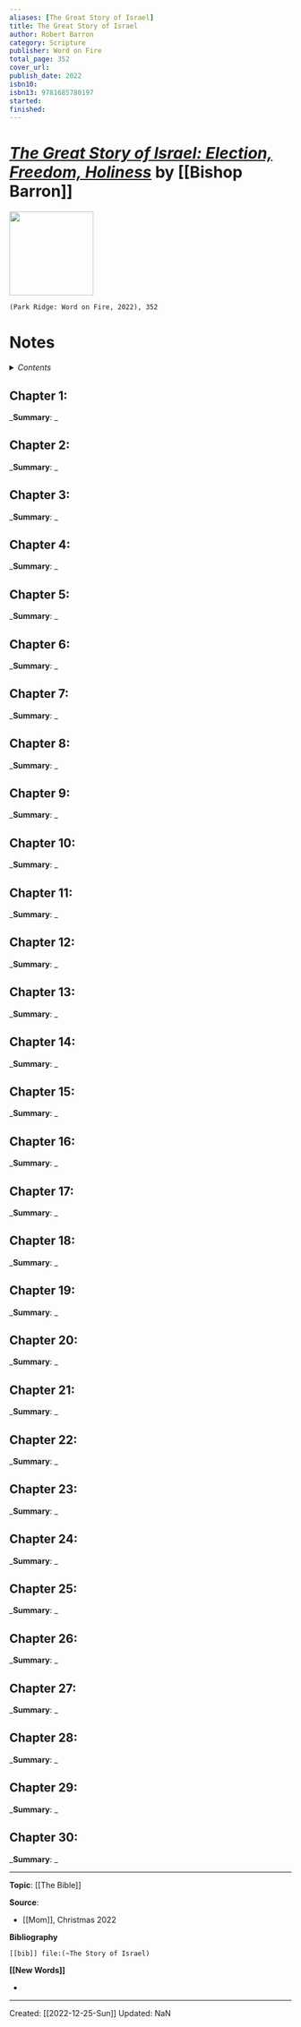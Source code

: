 ```yaml
---
aliases: [The Great Story of Israel]
title: The Great Story of Israel
author: Robert Barron
category: Scripture
publisher: Word on Fire
total_page: 352
cover_url: 
publish_date: 2022
isbn10: 
isbn13: 9781685780197
started: 
finished: 
---
```

# *[The Great Story of Israel: Election, Freedom, Holiness](https://bookstore.wordonfire.org/products/the-great-story-of-israel)* by [[Bishop Barron]]

<img src="https://cdn.shopify.com/s/files/1/0005/3195/5769/products/The-Great-Story-of-Israel-Shopify-Front_750x750.png?v=1669663472" width=150>

`(Park Ridge: Word on Fire, 2022), 352`


# Notes

<details>
 <summary><i>Contents</i></summary>
<!-- MarkdownTOC autolink="true" -->

<!-- /MarkdownTOC -->
</details>


## Chapter 1:
_**Summary**: _



## Chapter 2:
_**Summary**: _



## Chapter 3:
_**Summary**: _



## Chapter 4:
_**Summary**: _



## Chapter 5:
_**Summary**: _



## Chapter 6:
_**Summary**: _



## Chapter 7:
_**Summary**: _



## Chapter 8:
_**Summary**: _



## Chapter 9:
_**Summary**: _



## Chapter 10:
_**Summary**: _



## Chapter 11:
_**Summary**: _



## Chapter 12:
_**Summary**: _



## Chapter 13:
_**Summary**: _



## Chapter 14:
_**Summary**: _



## Chapter 15:
_**Summary**: _



## Chapter 16:
_**Summary**: _



## Chapter 17:
_**Summary**: _



## Chapter 18:
_**Summary**: _



## Chapter 19:
_**Summary**: _



## Chapter 20:
_**Summary**: _



## Chapter 21:
_**Summary**: _



## Chapter 22:
_**Summary**: _



## Chapter 23:
_**Summary**: _



## Chapter 24:
_**Summary**: _



## Chapter 25:
_**Summary**: _



## Chapter 26:
_**Summary**: _



## Chapter 27:
_**Summary**: _



## Chapter 28:
_**Summary**: _



## Chapter 29:
_**Summary**: _



## Chapter 30:
_**Summary**: _

--- 
**Topic**: [[The Bible]]

**Source**: 
- [[Mom]], Christmas 2022

**Bibliography**

```query
[[bib]] file:(~The Story of Israel)
```
 

**[[New Words]]**

- 

---
Created: [[2022-12-25-Sun]]
Updated: NaN
